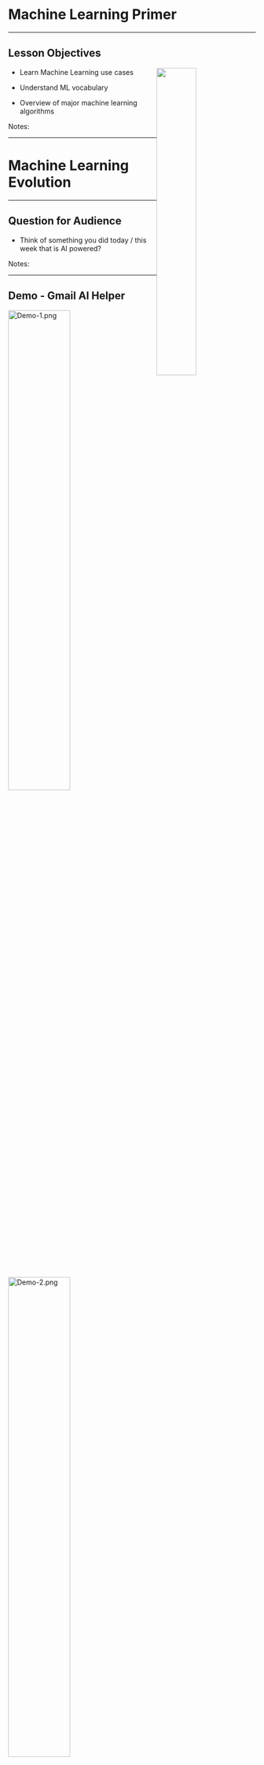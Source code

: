 # Machine Learning Primer

---


## Lesson Objectives

<img src="../../assets/images/generic/3rd-party/terminator-2.png" style="width:40%;float:right;"><!-- {"left" : 5.3, "top" : 1.23, "height" : 3.54, "width" : 4.72} -->


 * Learn Machine Learning use cases

 * Understand ML vocabulary

 * Overview of major machine learning algorithms

Notes:




---

# Machine Learning Evolution

---

## Question for Audience

 * Think of something you did today / this week that is AI powered?

Notes:

---
## Demo - Gmail AI Helper

<img src="../../assets/images/deep-learning/3rd-party/Demo-1.png" alt="Demo-1.png" style="width:50%;"/><!-- {"left" : 0.1, "top" : 1.92, "height" : 2.82, "width" : 10.06} -->

<img src="../../assets/images/deep-learning/3rd-party/Demo-2.png" alt="Demo-2.png" style="width:50%;"/><!-- {"left" : 1.35, "top" : 4.48, "height" : 3.24, "width" : 7.56} -->




Notes:


---

## Why Machine Learning Matters?

<img src="../../assets/images/deep-learning/3rd-party/video-ml-basics-google.png" alt="video-ml-basics-google.png" style="width:60%;"/><!-- {"left" : 0.88, "top" : 1.34, "height" : 4.42, "width" : 8.49} -->


[Link](https://www.youtube.com/watch?v=HcqpanDadyQ)

Notes:

https://www.youtube.com/watch?v=HcqpanDadyQ

---

## Hype Cycle

 * **Question for the class:**  
   - Where do you think AI is in this cycle? :-)

<img src="../../assets/images/deep-learning/Gartner-Hype-Cycle.png" alt="Gartner-Hype-Cycle.png" style="background:white;width:55%;"/><!-- {"left" : 1.23, "top" : 2.93, "height" : 5.06, "width" : 7.8} -->


Notes:
- https://en.wikipedia.org/wiki/Hype_cycle

---

## What is  Machine Learning

* **"The field of study that gives computers the ability to learn without being explicitly programmed."**  
 -- Arthur Samuel

<img src="../../assets/images/people/Arthur-Samuel.png" alt="Arthur-Samuel.png" style="width:20%;float:right;"/><!-- {"left" : 7.41, "top" : 1.1, "height" : 3.71, "width" : 2.63} -->

* Example: Self-driving cars
    - Historical approach:  
    Write a massive program to instruct the car to handle all possible scenarios encountered while driving
        - This is immensely difficult

    - AI approach:  
        - Let AI learn by observing the scenery and your  reactions
        - Once it learnt enough, let the AI predict the next reaction for a scenary



Notes:


---

## Spam Detection - Traditional (Rule Based) Approach

* Here is an example of spam detection rule engine

* The rules are coded by developers

* There could be 100s of 1000s of rules!

```java

if (email.from_ip.one_of("ip1", "ip2", "ip3")) {
  result = "no-spam"
}
else if ( email.text.contains ("free loans", "cheap degrees"))
{
  result = "spam"
}

```
<!-- {"left" : 0, "top" : 2.81, "height" : 1.98, "width" : 10.25} -->

Notes:




---

## Spam Detection - AI Approach


 * Show the algorithm with spam and non-spam emails

 * Algorithm 'learns' which attributes are indicative of spam

 * Then algorithm predicts spam/no-spam on new email

<img src="../../assets/images/deep-learning/AI-Approach.png" alt="AI-Approach.png" style="width:55%;"/><!-- {"left" : 0.96, "top" : 3.83, "height" : 4.16, "width" : 8.33} -->


Notes:


---

## How is AI Different from Rule Based Systems

 * Rule based systems are static
    - They are programmed in
    - They don't learn from data

 * AI can learn from data
     - It gets better every day with more data it sees

<img src="../../assets/images/machine-learning/ML-vs-Rule-Based-Systems-2.png" alt="Rule-Based-Systems.png" style="width:55%;"/><!-- {"left" : 0.78, "top" : 4.13, "height" : 3.28, "width" : 8.7} -->


Notes:

---

## Machine Learning Use Cases

|       Finance       |         Healthcare        |        Retail       |        Manufacturing       |    Network & Security    |
|:-------------------:|:-------------------------:|:-------------------:|:--------------------------:|:------------------------:|
| Fraud Detection     | Diagnosis                 | Recommendations     | Identify defects           | Identify security breach |
| Algorithmic trading | Patient care              | Customer retentions | Fully automated assemblies | Facial recognition       |
| Credit Approvals    | Treatment recommendations |                     |                            |                          &nbsp;|

<!-- {"left" : 0.1, "top" : 1.17, "height" : 3.08, "width" : 10.05, "columnwidth" : [1.88, 2.14, 2.23, 1.94, 1.86]} -->

---

# A Brief (Modern) History of AI

---

## AI Evolution


 * Initial AI thinking was TOP DOWN (or symbolic logic)

 * Write a  **big, comprehensive**  program

     - Program  **all the rules**  (expert systems)

 * Problem:

     - Too many rules

     - Works only for specific domain, e.g. math theorems or chess

 * Success stories: playing chess at the grand master level

     - Domains with limited, clear rules

 * Not so successful: image recognition

Notes:


---

## Another AI Approach - Bottom Up


 * E.g. how babies learn to talk:

     - They don't start by learning the 'rules of the language'

     - Learn by example

 * Train computers the similar way

 * The focus shifts from  **logic to data**

 * More data --> smarter systems

 * Success stories

     - Image recognition

     - Language translation

     - Self-driving cars

Notes:


---

## AI Success Story : Translation - Early Approach

 * Creating a translation system (English <--> Japanese) involves the following

     - English dictionary + grammar rules

     - Japanese dictionary + grammar rules

     - Translation rules

 * Now the system is ready to translate

 * But this approach really doesn't work well:

     - Rules have too many exceptions

     - Context and subtle meanings are lost

 * Example : **"Minister of agriculture" --> "Priest of farming"**

Notes:


---

##  Translation - 'Bottom Up' Approach (Google Translate)

<img src="../../assets/images/machine-learning/Google-translate-01.png" alt="Google-translate-01.png" style="max-width:60%;float:right;"><!-- {"left" : 5.18, "top" : 2.52, "height" : 2.94, "width" : 4.83} -->

 * Google Translate has been ported to 'Google Brain' on Sept 2016
 * System learned from 'data'
 * AI based system improved the accuracy many times over
 * [Link to case study](https://www.nytimes.com/2016/12/14/magazine/the-great-ai-awakening.html)



Notes:

* https://en.wikiquote.org/wiki/Jorge_Luis_Borges
* https://www.nytimes.com/2016/12/14/magazine/the-great-ai-awakening.html

---

## Image Recognition: Cats & Dogs

<img src="../../assets/images/machine-learning/3rd-party/cats-and-dogs.png" style="max-width:35%;"><!-- {"left" : 2.92, "top" : 1.92, "height" : 5.81, "width" : 4.4} -->


Notes:


---

## Kaggle Competition


 * Recognize dogs & cats

 * Given 25,000 sample images to train

 * Then tested on 15,000 test images

 * Winning algorithm correctly classified 98.9% time !

 * [https://www.kaggle.com/c/dogs-vs-cats](https://www.kaggle.com/c/dogs-vs-cats )

<img src="../../assets/images/machine-learning/3rd-party/Kaggle-Competition-01.png" style="width:40%;"><!-- {"left" : 1.02, "top" : 4.58, "height" : 2.55, "width" : 8.21} -->





Notes:


---

## A Glimpse of AI History

 * Sixties

     - Commercial computers & mainframes

     - Computers play chess

 * Eighties

     - Artificial intelligence (AI) get  **'oversold** ', doesn't live up to the promise and gets a bad rap

 * 21st century

     - Big Data changes it all

Notes:

---
## 1980s-1990s : AI (Neural Net) Winter

* In 1990s, Neural networks fell out of favor.
     - AI in general was perceived as pie-in-the-sky/academic
     - "Expert Systems" and "Rules Engines" found only niche applications.

* Neural Networks Received Criticism
     - Too hard to train
     - Resulting Model not transparent enough.
     - Not suitable for large datasets
     - "Toy Problems"
* Reasons
     - Not enough data
     - Not enough compute power


Notes:
- https://en.wikipedia.org/wiki/AI_winter

---
## 80s -90s : Surge of Statistical Machine Learning

 * Statistical Machine Learning became the method of choice

 * Well Understood (Applied Statistics)

 * Achieved impressive results compared to previous rule-based approaches

 * Ensemble Methods (Random Forests, Gradient Boosted Trees) gave impressive results.

 * Resultant Models often fairly transparent

     - Example: Credit scoring algorithms: Have to unambiguously show WHY the model gives the result it does.

Notes:

---
## 2012 - Neural Networks' Comeback

<img src="../../assets/images/machine-learning/3rd-party/imagenet-results-1.png"  style="width:40%;float:right;"/><!-- {"left" : 5.84, "top" : 1.87, "height" : 5.33, "width" : 4.13} -->


- In [ImageNet competition](http://image-net.org/challenges/LSVRC/) of 2012...

- A __deep convolutional neural network architecture called AlexNet__ beats the field by a whopping 10.8 percentage point margin
    - Developed by Geoffrey Hinton, Ilya Sutskever, and Alex Krizhevsky from the University of Toronto

- __AlexNet__ is still used in research to this day

- The race is on!



---
## 2012 - AI Recognizes Cats in YouTube Videos

<img src="../../assets/images/deep-learning/3rd-party/google-cat-detection.jpeg"  style=" width:25%;float:right;"/><!-- {"left" : 6.51, "top" : 1.3, "height" : 2.98, "width" : 3.45} -->

- 2012 Google created a neural network that can 'identify' cats from YouTube videos

- Up until now, traditional machine learning algorithms are trained on labeled data.  
    - So to train an algorithm to distinguish between cats and dogs, we need thousands of images labeled as 'cat' and thousands of images labeled as 'dog'
    - labeling takes a lot of work, and not a lot of labeled data is available


---
## 2012 - AI Recognizes Cats in YouTube Videos


- They built a huge neural network with **1 Billion+** connections and trained it on **16,000 CPU cores (distributed)**

- The network watched a lot of stills from YouTube videos and 'intuitively learned' to recognize cats
    - no one told the network what a cat looks like, it is 'self-taught'

- References:
    - [1](https://googleblog.blogspot.com/2012/06/using-large-scale-brain-simulations-for.html), [2](https://www.wired.com/2012/06/google-x-neural-network/)



Notes:

- References
    - ['Using large-scale brain simulations for machine learning and A.I.' - Google Blog](https://googleblog.blogspot.com/2012/06/using-large-scale-brain-simulations-for.html)
    - [Google AI learns to find cat videos -- Wired magazine](https://www.wired.com/2012/06/google-x-neural-network/)

---
## The Great AI Revival (2010 on)


 * AI is going through a resurgence now because of the following

 *  **'Big Data** ' - now we have so much data to train our models

 *  **'Big Data ecosystem** ' - excellent big data platforms (Hadoop, Spark, NoSQL) are available as open source

 *  **'Big Compute** ' - **cloud**  platforms significantly lowered the barrier to massive compute power
     - $1 rents you 16 core + 128 G + 10 Gigabit machine for 1 hr on AWS!
     - So running a 100 node cluster for 5 hrs --> $500

 *  **Advances in hardware** - CPU / GPUs / TPUs

 * **Advances in Algorithms**

 * **Availability of pre-trained models**


Notes:

https://www.nytimes.com/2016/12/14/magazine/the-great-ai-awakening.html

---

## Hardware Advances: CPU & GPU

 * Recently GPUs - Graphics Processing Units - have become popular (especially in Deep Learning)

 * GPU cores are good at compute intensive calculations (math, matrix operations)

 * Each GPU core is capable of executing small set instructions, but there are 1000s of core per GPU
Running in parallel

<img src="../../assets/images/machine-learning/3rd-party/cpu-gpu.png" alt="XXX image missing" style="width:40%;"/><!-- {"left" : 2.52, "top" : 4.35, "height" : 3.58, "width" : 5.22} -->




Notes:



---

## Hardware Advances - CPU

 * Modern Intel Xeon CPUs (E5 or later) have vectorized linear algebra
    - Properly optimized, approaches speed of GPUs
    - And offers faster I/O performance for Big Data.

 * [Intel Math Kernel Library](https://software.intel.com/en-us/mkl) : highly optimized, threaded, and vectorized math functions that maximize performance on each processor family


<img src="../../assets/images/machine-learning/3rd-party/intel-cpu.png" alt="XXX image missing" style="background:white;border: 2px solid grey; max-width:100%;" width="60%;"/><!-- {"left" : 1.48, "top" : 5.14, "height" : 2.96, "width" : 7.29} -->

Notes:
- https://software.intel.com/en-us/mkl


---

## Hardware Advances - TPU

<img src="../../assets/images/machine-learning/3rd-party/google-cloud-tpu.png" style="width:50%;float:right;"><!-- {"left" : 5.34, "top" : 1.24, "height" : 2.19, "width" : 4.6} -->

 * TPU is Google's custom chip built for AI workloads
    - 3rd generation as of March 2018

 * More capable the CPUs / GPUs in certain tasks

 * Designed for [Tensorflow](https://github.com/tensorflow/tensorflow)

 * Available in Google Cloud platform

Notes:

* https://en.wikipedia.org/wiki/Tensor_processing_unit
* https://github.com/tensorflow/tensorflow

---

## TPU Features


<img src="../../assets/images/deep-learning/3rd-party/cloud-tpu-01.png" style="width:20%;float:right;"/><!-- {"left" : 8.52, "top" : 0.92, "height" : 1.2, "width" : 1.73} -->

 * TPU Use cases:
    - Processing Google Streetview photos (extract street numbers / text)
    - Image processing Google Photos (A single TPU can process 100 millions photos / day)
    - AlphaGo game
 * TPUs are have two very distinct use cases: Training and Inference
 * Training TPUs only available in Google Cloud Platform for now
   - High power chip
   - *Free* evaluation with Google Colaboratory
 * Edge TPUs
   - Much smaller and consumes far less power compared to 'data center TPUs'
   - Google Sells physical devices
   - Designed to be used in IOT type devices, robotics, etc

Notes:
- https://en.wikipedia.org/wiki/Tensor_processing_unit

---

## Incredible Growth of AI Power

<img src="../../assets/images/deep-learning/3rd-party/Incredible-Growth-of-AI-Power.png" alt="Incredible-Growth-of-AI-Power.png" style="width:60%;float:right;"/><!-- {"left" : 5.38, "top" : 2.04, "height" : 5.73, "width" : 4.77} -->

 * Since 2012, the amount of compute used in the largest AI training runs has been increasing exponentially with a 3.5 month-doubling time

 * by comparison, Moore's Law had an 18-month doubling period

 * Source: https://blog.openai.com/ai-and-compute/

Notes:

---

## Advances in AI Research

 * In recent years, lot of money is being invested in AI
 * Companies like Google / Facebook / Amazon are in an 'arms race' to hire the best talent in AI
 * Lot of research going on in public / private sectors
 * Organizations like OpenAI are fostering research in public domain
 * References
    - [Venture Capital Funding For Artificial Intelligence Startups Hit Record High In 2018  Forbes](https://www.forbes.com/sites/jeanbaptiste/2019/02/12/venture-capital-funding-for-artificial-intelligence-startups-hit-record-high-in-2018/)

<img src="../../assets/images/deep-learning/3rd-party/AI-investment-2018-forbes.jpg" alt="XXX image missing" style="width:60%;"/><!-- {"left" : 1.7, "top" : 5.97, "height" : 2.59, "width" : 6.85} -->

---
## Creating Complex Models Have Become Easier

 * Historically, neural network models had to be coded from scratch
    - Converting math into code, testing and debugging
    - This could take weeks or months

 * **Now tooling and libraries have gotten so much better**
    - High level tools like Keras and efficient libraries like Tensorflow, allow us to code complex models very quickly

---
## Availability of Pre-Trained Models

* **"If I have seen further it is by standing on the shoulders of giants" -- Isaac Newton**

<img src="../../assets/images/deep-learning/3rd-party/standing-on-shoulders.jpg" alt="XXX image missing" style="background:white;float:right;max-width:100%;" width="20%;"/><!-- {"left" : 7.45, "top" : 1.51, "height" : 3.71, "width" : 2.33} -->

 * Creating complex models takes lot of data and lot of training
    - this can take huge amount of compute power (days or weeks of training)

 * Now, we don't have to start from scratch

 * There are lot of high quality models that are open source.  We can start with them and tweak them to fit our needs

 * _This is probably the biggest reason DL has become mainstream_

 * See example on next slide

---


## Building on Other Models

- Say we want to develop a model that can classify people into male / female

- Rather than starting from scratch, we can start with a model that can recognize people

- And then train it more to classify them into male/female

<img src="../../assets/images/deep-learning/transfer-learning-1.png" alt="XXX image missing" style="background:white;max-width:100%;" width="80%;"/><!-- {"left" : 0.85, "top" : 4.46, "height" : 3.34, "width" : 8.54} -->

---

## Model Zoos

<img src="../../assets/images/deep-learning/zoo1.png" alt="XXX image missing" style="background:white;max-width:100%;float:right;" width="50%;"/><!-- {"left" : 5.49, "top" : 1.14, "height" : 4.61, "width" : 4.61} -->

 * Building and training complex models from scratch takes a lot of effort and compute

 * Luckily, there are lot models available publicly  
    - Computer vision models : LeNet, AlexNet, ZFNet, GoogLeNet, VGGNet, Inception

 * Available model zoos
    - [Tensorflow model zoo](https://github.com/tensorflow/models)
    - [Caffe model zoo](https://github.com/BVLC/caffe/wiki/Model-Zoo)

---

## Neural Networks Timeline

<img src="../../assets/images/deep-learning/3rd-party/nn_timeline.jpg" alt="XXX image missing" style="width:80;%;"/><!-- {"left" : 0.66, "top" : 2.72, "height" : 4.2, "width" : 8.93} -->


Notes:
ref : https://beamandrew.github.io/deeplearning/2017/02/23/deep_learning_101_part1.html

---
## Godfathers of Neural Networks

 * [Geoffrey Hinton](https://en.wikipedia.org/wiki/Geoffrey_Hinton) @ Google, University of Toronto.  
Kept NN research going during 'AI Winter'

 * [Yann LeCun](http://yann.lecun.com/) - Chief AI researcher @ Facebook, Professor @ University of New York

 * [Yoshua Bengio](https://en.wikipedia.org/wiki/Yoshua_Bengio) - Professor @ University of Montreal

 * **These 3 won ACM Turing Award (Nobel price of computing) in 2019**

<img src="../../assets/images/people/geoffrey-hinton-1.jpg" alt="XXX image missing" style="background:white;max-width:100%;" width="15.6%" />&nbsp;<!-- {"left" : 1.1, "top" : 5.52, "height" : 2.77, "width" : 2.07} -->
<img src="../../assets/images/people/yann-lecun-1.jpg" alt="XXX image missing" style="background:white;max-width:100%;" width="20.5%" />&nbsp;<!-- {"left" : 3.58, "top" : 5.52, "height" : 2.77, "width" : 2.71} -->
<img src="../../assets/images/people/yoshua-bengio-1.jpeg" alt="XXX image missing" style="background:white;max-width:100%;" width="17.9%" /><!-- {"left" : 6.77, "top" : 5.52, "height" : 2.77, "width" : 2.37} -->

Notes:
- https://www.deeplearningitalia.com/godfather-2/
- https://torontolife.com/tech/ai-superstars-google-facebook-apple-studied-guy/
- https://www.nytimes.com/2016/12/14/magazine/the-great-ai-awakening.html
- https://www.wired.com/story/godfathers-ai-boom-win-computings-highest-honor/
- https://www.theverge.com/2019/3/27/18280665/ai-godfathers-turing-award-2018-yoshua-bengio-geoffrey-hinton-yann-lecun

---

## Video Demos

- In the following sections, we have some really cool videos illustrating the hardware advances

- Instructor : show as time permits

---

## Video: CPU vs. GPU

<img src="../../assets/images/deep-learning/3rd-party/video-cpu-gpu.png" alt="XXX image missing" style="background:white;border: 2px solid grey; max-width:100%;" width="60%;"/><!-- {"left" : 1.65, "top" : 1.29, "height" : 4.23, "width" : 6.95} -->

[Link](https://www.youtube.com/watch?v=-P28LKWTzrI)

From Myth Busters hosts!

Notes:

https://www.youtube.com/watch?v=-P28LKWTzrI


---


## Video: Nvidia Self Driving Car

<img src="../../assets/images/deep-learning/3rd-party/video-nvidia-self-driving.png" alt="XXX image missing" style="background:white;border: 2px solid grey; max-width:100%;" width="60%"/><!-- {"left" : 1.56, "top" : 1.35, "height" : 4.32, "width" : 7.12} -->

[Link](https://www.youtube.com/watch?v=0rc4RqYLtEU)

Nice video showing Deep Learning perceptions during self driving.

Notes:

https://www.youtube.com/watch?v=0rc4RqYLtEU

---


## Video: Audi Autonomous Driving

<img src="../../assets/images/deep-learning/3rd-party/video-audi-self-driving.png" alt="XXX image missing" style="background:white;border: 2px solid grey; max-width:100%;" width="60%;"/><!-- {"left" : 0.86, "top" : 1.54, "height" : 3.12, "width" : 8.53} -->

[Link](https://www.youtube.com/watch?v=DjAJnQoNdMA)

Audi's self driving car program explained.  
Good comparison of brain vs. CPU vs. GPU around 50 second mark.

Notes:

https://www.youtube.com/watch?v=DjAJnQoNdMA

---

## Video - TPU


<img src="../../assets/images/deep-learning/3rd-party/video-google-cloud-tpu.png" alt="XXX image missing" style="background:white;border: 2px solid grey; max-width:100%;" width="40%;"/><!-- {"left" : 2.74, "top" : 1.29, "height" : 3.55, "width" : 4.77} -->

[Link](https://www.youtube.com/watch?v=UsDhVx6cOrw)

 * Google CEO Sundar Pichai announces TPU @ Google I/O 2017
    - Training vs Inference performance @ 1:30
    - AutoML @ 4:25

Notes:

https://www.youtube.com/watch?v=UsDhVx6cOrw

---

## AI History Recap

<img src="../../assets/images/deep-learning/3rd-party/AI-History.png" alt="AI-History.png" style="width:76%;"/><!-- {"left" : 0.87, "top" : 1.64, "height" : 4.26, "width" : 8.5} -->

 * [Video](https://www.youtube.com/watch?v=056v4OxKwlI)

Notes:

https://www.youtube.com/watch?v=056v4OxKwlI


---

# AI Vocabulary

---

## Generic / Narrow AI

<img src="../../assets/images/machine-learning/3rd-party/Driver_free_car.png" alt="Driver_free_car.png" style="width:26%;float:right;"/><!-- {"left" : 6.3, "top" : 1.26, "height" : 2.43, "width" : 3.65} -->

 * **Artificial Narrow Intelligence (ANI)**
   - Focused on a specific tasks
   - Self driving, smart speaker, image recognition
   - Tremendous progress in the last few years

&nbsp;
&nbsp;

<img src="../../assets/images/generic/3rd-party/terminator-1.jpg" alt="bank-of-america.png" style="width:26%;float:right;"/><!-- {"left" : 6.29, "top" : 5.37, "height" : 2.7, "width" : 3.65} -->

 * **Artificial Generic Intelligence (AGI)**
    - AI can do anything a human can do
    - We are decades or hundreds of years away from this
    - So no need to worry about killer robots yet :-)



Notes:


---

## AI / Machine Learning / Deep Learning

<img src="../../assets/images/machine-learning/AI-ML-DL-1.png" alt="AI-ML-DL.png" style="width:37%;float:right;"/><!-- {"left" : 5.42, "top" : 2.38, "height" : 4.3, "width" : 4.3} -->

 * **Artificial Intelligence (AI):** Broader concept of "making machines smart"

 * **Machine Learning:** Current application of AI that machines learn from data using mathematical, statistical models

 * **Deep Learning: (Hot!)** Using Neural Networks to solve some hard problems



Notes:

* http://www.teglor.com/b/deep-learning-libraries-language-cm569/

---

## AI / Machine Learning / Deep Learning


<img src="../../assets/images/machine-learning/AI-ML-DL-2.png" alt="AI-ML-DL-3.png" style="width:80%;"/><!-- {"left" : 1.02, "top" : 2.69, "height" : 4.26, "width" : 8.21} -->


Notes:


---

## Data Science


<img src="../../assets/images/deep-learning/Data-Science.png" alt="Data-Science.png" style="width:20%;float:right;"/><!-- {"left" : 7.37, "top" : 1.14, "height" : 2.44, "width" : 2.6} -->

 * **Data Science:** Deriving intelligence from data

 * For example, a real estate company can use data science to figure out which types of homes to build to maximize profits

 * A machine learning algorithm can learn from the past data and predict house prices for new houses coming on market

&nbsp;

| Bedrooms (input 0) | Bathrooms (input 1) | Size (input 2) | Sale Price (in thousands) (we are trying to predict) |
|--------------------|---------------------|----------------|------------------------------------------------------|
| 2                  | 0                   | 1499           | 229                                                  |
| 2                  | 1                   | 1799           | 319                                                  |
| 4                  | 2                   | 2399           | 599                                                  |
| 3                  | 1                   | 1999           | 499                                                  |
| 3                  | 2.4                 | 2199           | 549                                                  |

<!-- {"left" : 0.25, "top" : 5.6, "height" : 3.19, "width" : 9.75, "columnwidth" : [1.61, 1.81, 1.33, 5]} -->


Notes:

---

## Data Science vs. Machine Learning

 * **Data Science** works with existing data and derive intelligence

 * **Machine Learning** learns from existing data and predicts on new/unseen data

 * The definitions are not clear-cut,  some people use these interchangeably

<img src="../../assets/images/deep-learning/3rd-party/Data-Scientist-01.png" alt="Data-Scientist-2.png" style="width:49%;"/><!-- {"left" : 1.02, "top" : 4.17, "height" : 3.94, "width" : 8.21} -->


---

## Neural Networks

 * Layers of parallel processing elements, working together to solve very complex tasks

 * Inspired by neurons from human brain

 * Used in Deep Learning

 * (More on this later)

<img src="../../assets/images/deep-learning/Neural-Networks-Simulation.png" alt="AI-ML-DL.png" style="width:89%;"/><!-- {"left" : 0.38, "top" : 4.99, "height" : 2.23, "width" : 9.48} -->

Notes:

---

## Training vs. Inference

*  **Training**
    - Feeding data to an algorithm to create a model
    - Computationally expensive (can take hours, days, weeks)
        - Google translate model trains on 2 billion+ words on 99+ GPUs for week+
*  **Prediction / Inference**
    - Created model answering questions (very fast)
    - "is this transaction fraud / not-fraud"
    - "What are the recommended movies for this user"

<img src="../../assets/images/deep-learning/AI-Vocabulary.png" alt="AI-Vocabulary.png" style="max-width:99%;width:69%;"/><!-- {"left" : 1.52, "top" : 5.81, "height" : 2.39, "width" : 7.19} -->

---

## Data Size Vs. Model Size

- An algorithm can train on small / large / huge amount of data (depending on problem complexity)
    - Since it can be computationally very intensive;  So we may use cluster of computers for training
    - Clusters can contain 99s (or 999s) of CPUs/GPUs/TPUs

- The resulting model is orders of magnitude smaller in size
    - it could fit in your phone!

<img src="../../assets/images/AI/data-size-vs-model-size.png" alt="AI-Vocabulary.png" style="max-width:99%;"/><!-- {"left" : 1.29, "top" : 5.14, "height" : 3.14, "width" : 7.69} -->

---

## Algorithm vs. Model

* **Algorithm**
    - Algorithms are 'generic' mathematical formulas
* **Model**
    - algorithm + data ==> model
* Often Algorithm and Model are used interchangeably

<img src="../../assets/images/machine-learning/algorithm-vs-model1.png" alt="algorithm-vs-model0" style="width:59%;"/><!-- {"left" : 1.82, "top" : 4.48, "height" : 3.69, "width" : 6.6} -->


---

## Algorithm and Model

  <img src="../../assets/images/machine-learning/algorithm-vs-model2.png" alt="algorithm-vs-model1" style="width:79%;"/><!-- {"left" : 0.6, "top" : 2.17, "height" : 5.31, "width" : 9.04} -->








---

# Machine Learning vs. Deep Learning

---

## AI / Machine Learning / Deep Learning

<img src="../../assets/images/machine-learning/AI-ML-DL-1.png" alt="AI-ML-DL.png" style="width:37%;float:right;"/><!-- {"left" : 5.56, "top" : 2.35, "height" : 4.37, "width" : 4.37} -->

 * **Artificial Intelligence (AI):** Broader concept of "making machines smart"

 * **Machine Learning:** Current application of AI that machines learn from data using mathematical, statistical models

 * **Deep Learning: (Hot!)** Using Neural Networks to solve some hard problems



Notes:

* http://www.teglor.com/b/deep-learning-libraries-language-cm569/

---

## AI / Machine Learning / Deep Learning


<img src="../../assets/images/machine-learning/AI-ML-DL-2.png" alt="AI-ML-DL-02.png" style="max-width:100%;"/><!-- {"left" : 1.02, "top" : 2.69, "height" : 4.26, "width" : 8.21} -->


Notes:

---

## Deep Learning (DL)


* Deep Learning uses Neural networks techniques

* Neural Networks fell out of favor in the 89s as statistics-based methods yielded better results

* Now making a comeback due to Big Data & Big Compute ((cluster computing , GPU and TPU)

* Examples
   - Facebook Deep Face
   - Google Translate
   - Google DeepMind playing GO game
   - IBM Deep Blue winning Jeopardy

Notes:

* https://www.quora.com/What-is-the-difference-between-deep-learning-and-usual-machine-learning
* https://www.wired.com/2015/5/deep-learning-isnt-dangerous-magic-genie-just-math/
* https://en.wikipedia.org/wiki/AlphaGo


---

## Deep Neural Network - Face Recognition


<img src="../../assets/images/machine-learning/3rd-party/Face-Recognition.png" style="width:32%;"/><!-- {"left" : 2.64, "top" : 1.53, "height" : 6.59, "width" : 4.98} -->


Notes:

* Image credit : Facebook research
* Source: https://deeplearning3j.org/neuralnet-overview



---

## Machine Learning vs. Deep Learning (1/3)

| Features                             | Machine Learning                                              | Deep Learning                                                    |
|--------------------------------------|---------------------------------------------------------------|------------------------------------------------------------------|
| **==> Data size (see next slide for graph)** | Performs reasonably well on small / medium data               | Need large amount of data for reasonable performance             |
| Data Type (see next slides)          | Works well with structured data                               | Can handle structured data & unstructured data                   |
| Scaling                              | Doesn't scale with large amount of data                       | Scales well with large amount of data                            |
| Compute power                        | Doesn't need a lot of compute (works well on single machines) | Needs a lot of compute power (usually runs on clusters)          |
| CPU/GPU                              | Mostly CPU bound                                              | Can utilize GPU for certain computes (massive matrix operations) |
| Feature Engineering                  | Features needs to specified manually (by experts)             | DL can learn high level features from data automatically         |
| Execution Time                       | Training usually takes seconds, minutes, hours                | Training takes lot longer (days)                                 |
| Interpretability                     | Easy to interpret                                             | Hard to understand the final result                              |

<!-- {"left" : 0.13, "top" : 1.22, "height" : 6.74, "width" : 9.99, "columnwidth" : [2.59, 3.32, 4.09]} -->




Notes:

* https://www.analyticsvidhya.com/blog/2017/04/comparison-between-deep-learning-machine-learning/


---

## Machine Learning vs. Deep Learning


<img src="../../assets/images/machine-learning/machine_learning_vs_deep_learning.png" style="width:60%;"/><!-- {"left" : 1.18, "top" : 1.83, "height" : 5.98, "width" : 7.88} -->


Notes:



---

## 1980's and 1990's

<img src="../../assets/images/machine-learning/ML-vs-DL-timeline-1980-1990-01.png" style="width:80%;"/><!-- {"left" : 0.71, "top" : 2.28, "height" : 5.08, "width" : 8.83} -->




Notes:

Source: Jeff Dean


---

## 1990+

<img src="../../assets/images/machine-learning/ML-vs-DL-timeline-1980-1990-02.png" style="width:80%;"/><!-- {"left" : 0.22, "top" : 2, "height" : 5.64, "width" : 9.8} -->



Notes:

Source: Jeff Dean


---

## Now

<img src="../../assets/images/machine-learning/ML-vs-DL-timeline-1980-1990-03.png" style="width:80%;"/><!-- {"left" : 0.31, "top" : 2.05, "height" : 5.55, "width" : 9.64} -->



Notes:

---

## Machine Learning vs. Deep Learning (2/3)

| Features                             | Machine Learning                                              | Deep Learning                                                    |
|--------------------------------------|---------------------------------------------------------------|------------------------------------------------------------------|
| Data size (see next slide for graph) | Performs reasonably well on small / medium data               | Need large amount of data for reasonable performance             |
| **==> Data Type (see next slides)**          | Works well with structured data                               | Can handle structured data & unstructured data                   |
| Scaling                              | Doesn't scale with large amount of data                       | Scales well with large amount of data                            |
| Compute power                        | Doesn't need a lot of compute (works well on single machines) | Needs a lot of compute power (usually runs on clusters)          |
| CPU/GPU                              | Mostly CPU bound                                              | Can utilize GPU for certain computes (massive matrix operations) |
| Feature Engineering                  | Features needs to specified manually (by experts)             | DL can learn high level features from data automatically         |
| Execution Time                       | Training usually takes seconds, minutes, hours                | Training takes lot longer (days)                                 |
| Interpretability                     | Easy to interpret                                             | Hard to understand the final result                              |

<!-- {"left" : 0.25, "top" : 1.26, "height" : 6.89, "width" : 9.75, "columnwidth" : [2.86, 3.17, 3.72]} -->

Notes:



---

## Structured Data vs. Unstructured Data

| Structured Data                                          | Unstructured Data                             |
|----------------------------------------------------------|-----------------------------------------------|
| Data has well defined structure.                         | Structure is not well defined or non existing |
| Data in a database tables are well defined.  10 columns, first column is integer, second column is timestamp ..etc | videos, images                                             |

<!-- {"left" : 0.26, "top" : 1.31, "height" : 2.65, "width" : 9.82, "columnwidth" : [6.33, 3.49]} -->

<img src="../../assets/images/deep-learning/3rd-party/Structured-Data-Unstructured-Data.png" alt="XXX image not found" style="max-width:60%;"/><!-- {"left" : 1.53, "top" : 4.35, "height" : 3.83, "width" : 7.19} -->


Notes:


---

## Structured Data Examples

- Pretty much any data stored in a schema database

| Bedrooms | Bathrooms | Size | Sale Price (in thousands) |
|--------------------|---------------------|----------------|------------------------------------------------------|
| 3                  | 1                   | 1500           | 230                                                  |
| 3                  | 2                   | 1800           | 320                                                  |
| 5                  | 3                   | 2400           | 600                                                  |
| 4                  | 2                   | 2000           | 500                                                  |
| 4                  | 3.5                 | 2200           | 550                                                  |

<!-- {"left" : 2.1, "top" : 1.77, "height" : 2.68, "width" : 6.04, "columnwidth" : [1.36, 1.44, 1.22, 2.02]} -->

 * Text data (CSV, JSON) can have structure too

JSON data

```json
{   "name" : "Joe",
    "email" : "joe@gmail.com" }
```
<!-- {"left" : 0, "top" : 5.87, "height" : 0.49, "width" : 3.61} -->


CSV data (Comma Seperated Values)

```
joe,joe@gmail.com
jane,jane@gmail.com
```
<!-- {"left" : 0, "top" : 6.93, "height" : 0.81, "width" : 3.94} -->



Notes:


---

## Unstructured Data Examples


 * Text
    - Documents: email, word documents
    - Survey results (customer feedback)
    - customer support ticket notes

 * Binary data
    - Audio (phone call recordings)
    - Images
    - Video (YouTube videos)

<img src="../../assets/images/generic/3rd-party/word-document-1.png" alt="XXX image missing" style="background:white;max-width:100%;" width="10%"/>&nbsp;<!-- {"left" : 1.93, "top" : 5.83, "height" : 1.22, "width" : 0.97} --><img src="../../assets/images/generic/3rd-party/email-at-sign-1.png" alt="XXX image missing" style="background:white;max-width:100%;" width="10%"/>&nbsp;<!-- {"left" : 3.25, "top" : 5.95, "height" : 0.97, "width" : 0.97} --><img src="../../assets/images/deep-learning/3rd-party/cat-2.jpg" alt="XXX image missing" style="background:white;max-width:100%;" width="10%"/>&nbsp;<!-- {"left" : 4.57, "top" : 5.65, "height" : 1.51, "width" : 0.97} --><img src="../../assets/images/generic/3rd-party/video-1.jpg" alt="XXX image missing" style="background:white;max-width:100%;" width="10%"/>&nbsp;<!-- {"left" : 5.86, "top" : 5.92, "height" : 1.04, "width" : 0.97} --><img src="../../assets/images/generic/3rd-party/audio-headphones-1.png" alt="XXX image missing" style="background:white;max-width:100%;" width="10%"/><!-- {"left" : 7.15, "top" : 5.95, "height" : 0.97, "width" : 1.17} -->


Notes:

---

## Semi-Structured Data

 * This is 'between' structured and and unstructured

 * Data has some structure, but it may not be well defined

 * Example, tweet data

```json
{   "user_id" : "user123",
    "timestamp" : "2018-09-20 12:00:05 EST",
    "device" : "iPhone X",
    "location" : "34.893, 120.979",
    "tweet" : "Enjoying my first Pumpkin Spice Latte at Starbucks in Seattle downtown  #PSL, @Starbucks",
    "image_url" : "https://imgurl.com/1234"
}
```
<!-- {"left" : 0, "top" : 3, "height" : 1.41, "width" : 10.25} -->
**Question to the class: What data points you can extract from above tweet?      Which is structured / unstructured?**

Notes:



---

## Machine Learning vs. Deep Learning (3/3)

| Features                             | Machine Learning                                              | Deep Learning                                                    |
|--------------------------------------|---------------------------------------------------------------|------------------------------------------------------------------|
| Data size (see next slide for graph) | Performs reasonably well on small / medium data               | Need large amount of data for reasonable performance             |
| Data Type (see next slides)          | Works well with structured data                               | Can handle structured data & unstructured data                   |
| Scaling                              | Doesn't scale with large amount of data                       | Scales well with large amount of data                            |
| Compute power                        | Doesn't need a lot of compute (works well on single machines) | Needs a lot of compute power (usually runs on clusters)          |
| CPU/GPU                              | Mostly CPU bound                                              | Can utilize GPU for certain computes (massive matrix operations) |
| Feature Engineering                  | Features needs to specified manually (by experts)             | DL can learn high level features from data automatically         |
| Execution Time                       | Training usually takes seconds, minutes, hours                | Training takes lot longer (days)                                 |
| Interpretability                     | Easy to interpret                                             | Hard to understand the final result                              |

<!-- {"left" : 0.25, "top" : 1.3, "height" : 6.89, "width" : 9.75, "columnwidth" : [2.86, 3.17, 3.72]} -->


Notes:


---

## Deciding Between Machine Learning(ML) and Deep Learning(DL)

- This is not an easy decision, but here are some factors to think about

- Have structured data?  Then both ML and DL can be used

- Got unstructured data?  Probably deep learning

- Do keep in mind, deep learning usually needs
    - lot of data
    - and lot of compute time   
    to produce good results


Notes:


---

## Video: How Scale is Helping Deep Learning

<img src="../../assets/images/deep-learning/3rd-party/video-dl-scale-andrew-ng.png" alt="XXX image missing" style="background:white;border: 2px solid grey; max-width:100%;" width="60%"/><!-- {"left" : 1.36, "top" : 1.34, "height" : 4.04, "width" : 7.52} -->


[Link](https://www.youtube.com/watch?v=LcfLo7YP8O4)

Andrew Ng explains how Deep Learning algorithms can scale better with data size.


Notes:

https://www.youtube.com/watch?v=LcfLo7YP8O4




---

## AI Software Eco System

|             | Machine Learning                        | Deep Learning                            |
|-------------|-----------------------------------------|------------------------------------------|
| Java        | - Weka <br/>- Mahout                    | - DeepLearning4J                         |
| Python      | - SciKit <br/>- (Numpy, Pandas)         | - Tensorflow <br/>- Theano <br/>- Caffe  |
| R           | - Many libraries                        | - Deepnet <br/>- Darch                   |
| Distributed | - H20 <br/>- Spark                      | - H20 <br/>- Spark                       |
| Cloud       | - AWS <br/>- Azure  <br/>- Google Cloud | - AWS  <br/>- Azure  <br/>- Google Cloud |

<!-- {"left" : 0.25, "top" : 1.25, "height" : 4.53, "width" : 9.75, "columnwidth" : [3.25, 3.25, 3.25]} -->


Notes:




---


## Machine Learning and Big Data

 * Until recently most of the machine learning is done on "single computer" (with lots of memory-100s of GBs)

 * Most R/Python/Java libraries are "single node based"

 * Now Big Data tools make it possible to run machine learning algorithms at massive scale-distributed across a cluster


<img src="../../assets/images/deep-learning/DL-cluster.png" style="width:70%;">

Notes:


---

## Machine Learning vs. Big Data

| Traditional ML                                 | ML on Big Data                               |
|------------------------------------------------|----------------------------------------------|
| All (or most) data fits into single machine    | Data is distributed across multiple machines |
| Data almost / always in memory                 | Memory is scarce                             |
| Optimized for heavy iterative computes         | Optimized for single pass computes           |
| Maintains state between stages                 | stateless                                    |
| CPU bound                                      | IO bound (disk / network).                   |
| GPU (Graphical Processing Unit) seldom engaged | GPUs are utilized increasingly               |            |

<!-- {"left" : 0.25, "top" : 1.48, "height" : 3.88, "width" : 9.75} -->



Notes:




---

## Tools for Scalable Machine Learning

<img src="../../assets/images/logos/spark-logo-1.png" style="width:20%;float:right;"><!-- {"left" : 7.64, "top" : 1.04, "height" : 1.3, "width" : 2.44} -->

 *  **Spark ML**
     - Runs on top of popular Spark framework
     - Massively scalable
     - Can use memory (caching) effectively for iterative algorithms
     - Language support: Scala, Java, Python, R

 *  **Cloud Vendors**
     - Ready to go algorithms
     - Visualization tools
     - Wizards to guide
     - Virtually 'unlimited' scale
     - [Amazon Machine Learning](https://aws.amazon.com/machine-learning/), Azure Machine Learning,  Google ML


 <img src="../../assets/images/deep-learning/3rd-party/amazon-logo.png" alt="amazon-logo.png" style="width:25%;"/> &nbsp; <!-- {"left" : 0.18, "top" : 7.52, "height" : 0.86, "width" : 3.74} --> <img src="../../assets/images/deep-learning/3rd-party/azure-logo.png" alt="azure-logo.png" style="width:25%;"/> &nbsp; <!-- {"left" : 4.03, "top" : 7.55, "height" : 0.8, "width" : 2.77} --> <img src="../../assets/images/deep-learning/3rd-party/google-cloud.png" alt="google-cloud.png" style="width:25%;"/> &nbsp; <!-- {"left" : 6.92, "top" : 7.6, "height" : 0.71, "width" : 3.15} -->




Notes:

* http://www.kdnuggets.com/2016/04/top-15-frameworks-machine-learning-experts.html
* http://www.infoworld.com/article/2853707/machine-learning/11-open-source-tools-machine-learning.html
* https://aws.amazon.com/machine-learning/


---


## Tools for Scalable Deep Learning

<img src="../../assets/images/logos/tensorflow-logo-1.png" style="width:20%;float:right;"/><!-- {"left" : 7.58, "top" : 1.07, "height" : 2.02, "width" : 2.37} -->

 *  **`TensorFlow`**
     - Based on "data flow graphs"
     - "Tensor" = batches of data
     - Language support: Python, C++
     - Run time: CPU, GPU

<br  clear="all"/>

<img src="../../assets/images/logos/bigdl-logo-1.png" style="width:25%;float:right;"/><!-- {"left" : 7.52, "top" : 4.71, "height" : 1.14, "width" : 2.48} -->

 *  **`Intel BigDL`**  

     - Deep learning library
     - Built on Apache Spark
     - Language support: Python, Scala


Notes:

* https://www.tensorflow.org/



---

# Machine Learning Algorithms

---

## Algorithm Summary

<img src="../../assets/images/machine-learning/algorithm-summary-1.png" style="width:80%;"/><!-- {"left" : 1.02, "top" : 1.75, "height" : 5.07, "width" : 8.21} -->
                                                  |

Notes:

http://machinelearningmastery.com/supervised-and-unsupervised-machine-learning-algorithms/


---
## How to do Machine Learning


 *  **Collect data**
    More data we have, the better the algorithms become.  This data can come from internal logs (clickstreams) or external sources (credit scores of customers)

 *  **Prepare Data**
    Raw data is hardly in a form to be used.  It needs to be cleansed, tagged and curated before ready to use

 *  **Train a model**
    Feed the training data to model so it can learn

 *  **Evaluate the model**
    Test the model accuracy

 *  **Improve the model**
    Either by adding more training data, choosing a different algorithm ..etc.

Notes:




---

## Types of Machine Learning


 *  **Supervised Machine Learning:**
     - Algorithm learns from labeled training data
     - And predicts on new data

 *  **Unsupervised Machine Learning**
     - Algorithm tries to find natural patterns in the data

 *  **Semi-Supervised Learning**
     - Algorithm is trained with a training set which contains unlabeled (usually lot) and labeled (usually little) data
     - Example: Large images archive only a few of them are labeled (cat, dog, person) and majority are unlabeled

 *  **Reinforcement Learning**
     - Based on 'game play'  (rewards vs penalties)

Notes:


---

## Supervised Machine Learning

<img src="../../assets/images/machine-learning/3rd-party/Supervised.png" style="width:39%;float:right;" /><!-- {"left" : 5.51, "top" : 1.18, "height" : 2.96, "width" : 4.45} -->

 * Algorithm learns from (training) data

 * Then predicts on 'unseen' data

<br clear="all" />

| Algorithms     | Description                                                            | Applications                                     |
|----------------|------------------------------------------------------------------------|--------------------------------------------------|
| Classification | Categorize things into groups                                          | -Spam classification <br/>-Fraud / no fraud      |
| Regression     | Dealing with numbers and calculate the probability something happening | -Predict house prices <br/>-Predict stock market |

<!-- {"left" : 0.25, "top" : 5.1, "height" : 2.17, "width" : 9.75, "columnwidth" : [3.25, 3.25, 3.25]} -->

Notes:

Image credit (Creative Commons): Pexels.com

---


## Supervised Learning Example - Regression


 * Predicting stock market

 * Train the model using training data (already known)

 * Test performance using test data (already known)

 * Predict no new data (unseen)

<img src="../../assets/images/machine-learning/3rd-party/stock-market-1.png" style="width:59%;"><!-- {"left" : 1.02, "top" : 4.12, "height" : 3.44, "width" : 8.21} -->


Notes:




---

## Supervised Learning Methodology


 * Split the data set into

     - **Training set:** Train the algorithm (training set should represent data well enough)

     - **Test set:** Validate the model

 * Start with 69% training, 29% test
    - Tweak the dials to increase or decrease the proportion

<img src="../../assets/images/machine-learning/Model-Validation-1.png" style="max-width:59%;"><!-- {"left" : 2.69, "top" : 5.16, "height" : 2.14, "width" : 4.87} -->


Notes:

Facebook used 95%/5% `Understanding text from scratch`

---

## Supervised Learning - Classification


 * Classification is a model that predicts data into "buckets"
 * Examples:
     - Email is  **SPAM**  or  **HAM**  (not-SPAM)
     - A cell is  **cancerous**  or  **healthy**
     - Hand-written numbers -> any digits -1, 0, 1,..., 8
 * Classification algorithm learns from training data
     - Supervised learning
 * Also predicted classes are **discrete** or **qualitative**

<img src="../../assets/images/machine-learning/Classification-01.png" style="max-width:59%;"><!-- {"left" : 1.21, "top" : 5.37, "height" : 2.88, "width" : 7.83} -->



Notes:




---

## Classification Applications


 * Web

     - Email is spam or not

     - Website is authentic or fraudulent

 * Medicine

     - Is this cell cancerous or not?

 * Finance

     - Credit card transaction fraudulent or not

 * OCR

     - Recognizing characters and symbols

Notes:




---

## Un Supervised Machine Learning

<img src="../../assets/images/machine-learning/3rd-party/Un-Supervised.png" style="width:29%;float:right;" /><!-- {"left" : 5.1, "top" : 1.23, "height" : 2.75, "width" : 4.87} -->


 * No training needed

 * Algorithm tries to find patterns in data



| Algorithms               | Description                             | Applications                                                      |
|--------------------------|-----------------------------------------|-------------------------------------------------------------------|
| Clustering               | Find naturally present patterns in data | -Identify news stories (sports / business) <br/>-Gnome clustering |
| Association              | Find similar patterns                   | -people who buy A also buy B                                      |
| Dimensionality Reduction | Reduces number of features              | -Reducing 999s of variables into manageable size                 |

<!-- {"left" : 0.25, "top" : 5.12, "height" : 3.13, "width" : 9.75, "columnwidth" : [3.11, 2.97, 3.67]} -->

Notes:



---

## Clustering

<img src="../../assets/images/machine-learning/clustering-02.png" style="width:49%;float:right;"><!-- {"left" : 5.41, "top" : 1.5, "height" : 1.79, "width" : 4.72} -->

 * Clustering finds natural groupings in data

 * Humans naturally cluster data we encounter
     - Categorizing, organizing, etc.
     - Our brains seek patterns

 * Why do we cluster?
     - To understand our data
     - To find "more like this"


Notes:

* Clustering allows us to group similar objects or events or data sets.
* This is a method of unsupervised learning.


---


## Clustering Use Cases: Fraud / Anomaly Detection

 * Anomaly detection

     - Find fraud

     - Detect network intrusion attack

     - Discover problems on servers

<img src="../../assets/images/machine-learning/clustering-anomaly-detection-1.png" style="width:29%;"><!-- {"left" : 2.34, "top" : 3.62, "height" : 4.52, "width" : 5.57} -->


Notes:

* Image credit : Pixabay : Creative Commons Zero :
* https://pixabay.com/en/nuts-black-acorn-oak-animal-food-60813/





---

## Clustering Applications


 * Biology

     - Genomics grouping

 * Medicine

     - Xray/CAT image analysis

 * Marketing

     - Consumer grouping ("soccer mom"...etc.) and behavior analysis

 * Web

     - Search result grouping
     - News article grouping (Google news)

 * Computer Science: Image analysis

 * Climatology: Weather pattern analysis (high pressure/warm regions)

Notes:

* https://en.wikipedia.org/wiki/Cluster_analysis

---

## Unsupervised Example: Google News


 * Google News algorithm automatically groups **related news stories**  into sections

<img src="../../assets/images/machine-learning/3rd-party/Google-News-1.png" style="max-width:89%;"><!-- {"left" : 2.13, "top" : 2.41, "height" : 6.02, "width" : 5.99} -->



Notes:


---

## Clustering Use Case: Customer Purchases @ Walmart

<img src="../../assets/images/deep-learning/3rd-party/Walmart-01.png" alt="Walmart-01.png" style="width:40%;float:right;"/><!-- {"left" : 5.38, "top" : 1.11, "height" : 2.78, "width" : 4.62} -->

 * Here is how Walmart is segmenting customer purchases
     * Pharmacy Runs
     * Strictly Grocery
     * Grocery and General Merchandise
     * Michaels Run
     * Party Trip
     * Toys
     * Electronics
     * Baby
     * Gallon of Milk
     * **Booze and Calories**
     * and more ...


---

## Clustering Use Case: Customer Purchases @ Walmart

 * **Question for class:** What is the use case for this?


<img src="../../assets/images/deep-learning/3rd-party/Walmart-01.png" alt="Walmart-01.png" style="width:40%;float:right;"/><!-- {"left" : 1.41, "top" : 2.3, "height" : 4.46, "width" : 7.42} -->



Notes:

https://www.kaggle.com/c/walmart-recruiting-trip-type-classification



---

## Semi-Supervised


 * We are still learning, but not all data points are 'labelled'

 * But by grouping data points together, the algorithm can 'infer' information, even when labels are missing

<img src="../../assets/images/machine-learning/Semi-Supervised.png" style="max-width:49%;"><!-- {"left" : 1.56, "top" : 2.97, "height" : 5.25, "width" : 7.12} -->


Notes:

---

## Semi-Supervised Learning Video

<img src="../../assets/images/deep-learning/3rd-party/Semi-Supervised-Learning-Video.png" alt="Semi-Supervised-Learning-Video.png" style="width:60%;"/><!-- {"left" : 1.02, "top" : 1.52, "height" : 4.59, "width" : 8.21} -->


[Link](https://www.youtube.com/watch?v=b-yhKUINb7o)

Notes:

https://www.youtube.com/watch?v=b-yhKUINb7o



---

## Reinforcement Learning


 * Imagine you are playing a new video game.  You have no idea how to play it.How will you learn?

 * Try a few things:
    - Open a door -> get more money / ammo
    - Jump from a cliff -> got hurt.. Loose health points .. Ouch!

 * This is how 'Reinforcement Learning' works.
     - Algorithm tries a few moves.. And learns automatically

Notes:



---

## Reinforcement Learning


 * Here the robot gets rewarded for 'food' and penalized for walking into fire

<img src="../../assets/images/machine-learning/Reinforcement-Learning.png" style="max-width:79%;"><!-- {"left" : 1.05, "top" : 2.66, "height" : 4.71, "width" : 8.15} -->


Notes:



---

## Reinforcement Learning Demo: Atari Breakout


<img src="../../assets/images/deep-learning/3rd-party/Atari-Breakout.png" style="width:29%;"><!-- {"left" : 2.64, "top" : 1.24, "height" : 5.66, "width" : 4.96} -->



[Link](https://www.youtube.com/watch?v=V1eYniJ0Rnk)


Notes:

* [Video](https://www.youtube.com/watch?v=V1eYniJ0Rnk)
* https://money.cnn.com/2016/8/28/technology/future/alphago-movie/index.html


---

## Reinforcement Learning Demo: Open AI Bots Playing Dota


<img src="../../assets/images/machine-learning/3rd-party/Open-AI-Bots-Playing-Dota.png" style="width:69%;"><!-- {"left" : 1.05, "top" : 1.27, "height" : 4.59, "width" : 8.15} -->

[Link](https://www.youtube.com/watch?v=eHipy_j29Xw)


Notes:

* https://www.youtube.com/watch?v=eHipy_j29Xw


---


## Reinforcement Learning Success Stories


 * [OpenAI trounces Dota-3 players](https://www.theinquirer.net/inquirer/news/3037135/openais-dota-3-playing-bots-trounce-semi-pro-players)

 * [Deep Mind's AI beats GO champion](https://www.theverge.com/2016/9/17/16495547/deepmind-ai-go-alphago-zero-self-taught)

    The company's latest AlphaGo AI learned superhuman skills by playing itself over and over

 * [Google's Alpha-GO defeats GO master](https://qz.com/639951/googles-ai-won-the-game-go-by-defying-millennia-of-basic-human-instinct/)

 * [OpenAI](https://openai.com/research/) is founded by Elon Musk.

     - To promote AI research for public bood

Notes:

* https://www.theinquirer.net/inquirer/news/3037135/openais-dota-3-playing-bots-trounce-semi-pro-players
* https://openai.com/research/
* https://www.theverge.com/2016/9/17/16495547/deepmind-ai-go-alphago-zero-self-taught
* https://qz.com/639951/googles-ai-won-the-game-go-by-defying-millennia-of-basic-human-instinct/


---

## Algorithm Summary

<img src="../../assets/images/machine-learning/algorithm-summary-1.png" style="width:80%;"/><!-- {"left" : 1.02, "top" : 1.75, "height" : 5.07, "width" : 8.21} -->
                                                  |

Notes:

http://machinelearningmastery.com/supervised-and-unsupervised-machine-learning-algorithms/


---

## ML Algorithm Cheat Sheet


<img src="../../assets/images/machine-learning/cheat-sheet.png" style="width:79%;"><!-- {"left" : 0.29, "top" : 1.62, "height" : 5.82, "width" : 9.67} -->


Notes:


---
# Use Cases and Demos

<img src="../../assets/images/logos/uber-logo-1.png" style="width:15%;"/>  <!-- {"left" : 2.97, "top" : 7.55, "height" : 1.23, "width" : 1.69} -->    &nbsp; &nbsp;
 <img src="../../assets/images/logos/photobucket-logo-1.png" style="width:15%;"/>  <!-- {"left" : 5.29, "top" : 8.34, "height" : 0.44, "width" : 2.31} -->    &nbsp; &nbsp;
<img src="../../assets/images/logos/staples-logo.png" style="white;width:15%;"/>  <!-- {"left" : 8.29, "top" : 8.46, "height" : 0.34, "width" : 1.71} -->



---

## Use Case 1: Uber driver verification

- To increase passenger safety, Uber drivers have to verify their identity before accepting rides

- Uber uses [Microsoft Cognitive Services](https://azure.microsoft.com/en-us/services/cognitive-services/) to recognize 7 million+ drivers in milli seconds

- [Link](https://venturebeat.com/wp-content/uploads/2016/09/uberids.gif?resize=343%2C600&strip=all)

<img src="../../assets/images/logos/uber-logo-1.png" alt="XXX image missing" style="background:white;max-width:100%;" width="20%" />&nbsp;&nbsp;<!-- {"left" : 1.59, "top" : 4.9, "height" : 1.42, "width" : 1.95} --><img src="../../assets/images/deep-learning/3rd-party/uber-rides-2.jpg" alt="XXX image missing" style="background:white;max-width:100%;" width="30%" />&nbsp;&nbsp;<!-- {"left" : 3.91, "top" : 4.78, "height" : 1.64, "width" : 2.93} --><img src="../../assets/images/deep-learning/3rd-party/uber-rides-1.gif" alt="XXX image missing" style="background:white;max-width:100%;" width="15%" /><!-- {"left" : 7.19, "top" : 4.33, "height" : 2.56, "width" : 1.46} -->



---

## Use Case 2: Photobucket

- [Photobucket](http://photobucket.com/) is a image / video hosting service

- They want to identify and tag NSFW (Not Safe For Work) images and offensive images

- Previously, their human moderation team was only able to monitor about 1% of content

- Now AI system (Using [Clarify](https://www.clarifai.com/)), screens images and tags them properly.  
Illegal images (child pornography ..etc) are flagged for law enforcement

- [Link](https://blog.clarifai.com/how-photobucket-uses-image-recognition-to-protect-its-community-from-unwanted-content)

<img src="../../assets/images/logos/photobucket-logo-1.png" alt="XXX image missing" style="background:white;max-width:100%;" width="40%;"/> &nbsp; &nbsp; <!-- {"left" : 1.21, "top" : 6.23, "height" : 0.74, "width" : 3.9} --><img src="../../assets/images/logos/clarifai-logo.png" alt="XXX image missing" style="background:white;max-width:100%;" width="30%" /><!-- {"left" : 6.11, "top" : 6.29, "height" : 0.62, "width" : 2.93} -->


Notes:  
- https://blog.clarifai.com/how-photobucket-uses-image-recognition-to-protect-its-community-from-unwanted-content

---

## Clarifai Demo

- Go to: https://clarifai.com/demo

- Upload an image (or give a image URL)

- Examine the output.  
Have fun :-)

<img src="../../assets/images/deep-learning/3rd-party/clarifai-1.png" alt="XXX image missing" style="background:white;max-width:100%;" width="50%;"/><!-- {"left" : 1.83, "top" : 3.43, "height" : 4.21, "width" : 6.58} -->


Notes:  
https://clarifai.com/demo

---

## Wrap up & Any Questions?

## Review Questions


 * What is Machine Learning and how is it different from regular programming?

 * Name a few of Machine Learning use cases

 * How does Big Data help Machine Learning?

 * What is supervised learning? Unsupervised learning?

Notes:




---

## Further Reading


 * [Great AI Awakening](https://www.nytimes.com/2016/12/14/magazine/the-great-ai-awakening.html) - New York Times profile of on Google Brain and the people behind it

 * [Gentle Intro to Machine Learning](https://monkeylearn.com/blog/a-gentle-guide-to-machine-learning/)

 * [Machine Learning Basics](https://www.analyticsvidhya.com/blog/2015/06/machine-learning-basics/)

Notes:

* https://www.nytimes.com/2016/12/14/magazine/the-great-ai-awakening.html
* https://monkeylearn.com/blog/a-gentle-guide-to-machine-learning/
* https://www.analyticsvidhya.com/blog/2015/06/machine-learning-basics/

---

## Resources

* [Neural networks and deep learning](https://learning.oreilly.com/library/view/neural-networks-and/9781492037354/)  
by  Aurélien Géron (ISBN: 9781492037347)

* [Hands-on Machine Learning with Scikit-Learn, Keras, and TensorFlow, 2nd Edition](https://learning.oreilly.com/library/view/hands-on-machine-learning/9781492032632/)  
by  Aurélien Géron (ISBN: 9781492032649)

<img src="../../assets/images/books/book-9781492037347-neural-networks-and-deep-learning.jpeg" alt="keras book1" style="width:17%;"/>&nbsp;&nbsp;<!-- {"left" : 2.78, "top" : 4.55, "height" : 3.15, "width" : 2.09} -->
<img src="../../assets/images/books/book-9781492034841-practical-deep-learning-for-cloud-and-mobile.jpg" alt="keras book4" style="width:19.5%;"/><!-- {"left" : 5.18, "top" : 4.55, "height" : 3.15, "width" : 2.4} -->

---

## Resources

* [Deep Learning](https://learning.oreilly.com/library/view/deep-learning/9781491924570/)  
by by Adam Gibson, Josh Patterson(ISBN: 9781491914250)

* [Practical Deep Learning for Cloud and Mobile](https://learning.oreilly.com/library/view/practical-deep-learning/9781492034858/)  
by Meher Kasam, Siddha Ganju, Anirudh Koul (ISBN: 9781492034841)


<img src="../../assets/images/books/book-9781491914250-deep-learning.jpeg" alt="keras book1" style="width:20%;"/>&nbsp;&nbsp;<!-- {"left" : 2.71, "top" : 4.53, "height" : 3.02, "width" : 2.3} -->
<img src="../../assets/images/books/book-9781492034841-practical-deep-learning-for-cloud-and-mobile.jpg" alt="keras book4" style="width:20%;"/><!-- {"left" : 5.27, "top" : 4.53, "height" : 3.02, "width" : 2.31} -->
